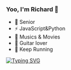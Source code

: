 ### Yoo, I'm Richard 👋


- 🍻 Senior
- ⚡ JavaScript&Python
- 🎵 Musics & Movies
- 🎸 Guitar lover
- 🏃 Keep Running

[![Typing SVG](https://readme-typing-svg.demolab.com?font=Fira+Code&weight=600&size=25&pause=1000&vCenter=true&width=435&lines=Peace+and+Patient)](https://git.io/typing-svg)

